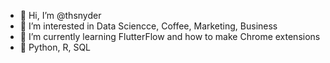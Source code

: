 - 👋 Hi, I’m @thsnyder
- 👀 I’m interested in Data Sciencce, Coffee, Marketing, Business
- 🌱 I’m currently learning FlutterFlow and how to make Chrome extensions
- 💫 Python, R, SQL

<!---
thsnyder/thsnyder is a ✨ special ✨ repository because its `README.md` (this file) appears on your GitHub profile.
You can click the Preview link to take a look at your changes.
--->

